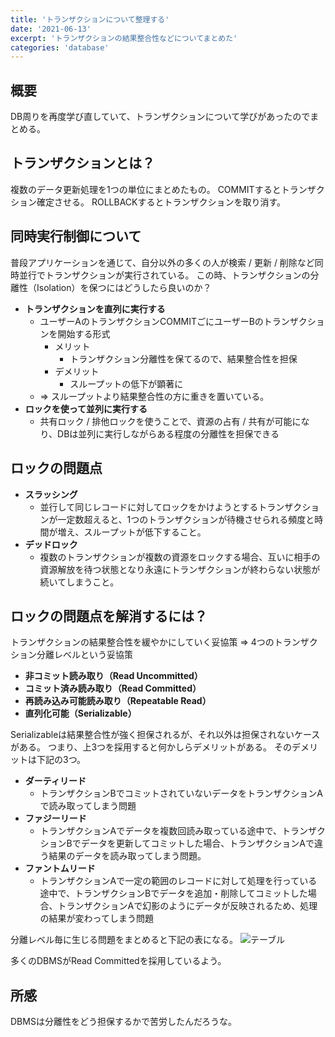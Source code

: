 ```yaml
---
title: 'トランザクションについて整理する'
date: '2021-06-13'
excerpt: 'トランザクションの結果整合性などについてまとめた'
categories: 'database'
---
```


## 概要

DB周りを再度学び直していて、トランザクションについて学びがあったのでまとめる。

## トランザクションとは？

複数のデータ更新処理を1つの単位にまとめたもの。
COMMITするとトランザクション確定させる。
ROLLBACKするとトランザクションを取り消す。

## 同時実行制御について

普段アプリケーションを通じて、自分以外の多くの人が検索 / 更新 / 削除など同時並行でトランザクションが実行されている。
この時、トランザクションの分離性（Isolation）を保つにはどうしたら良いのか？

- **トランザクションを直列に実行する**
  - ユーザーAのトランザクションCOMMITごにユーザーBのトランザクションを開始する形式
    - メリット
      - トランザクション分離性を保てるので、結果整合性を担保
    - デメリット
      - スループットの低下が顕著に
  - => スループットより結果整合性の方に重きを置いている。
- **ロックを使って並列に実行する**
  - 共有ロック / 排他ロックを使うことで、資源の占有 / 共有が可能になり、DBは並列に実行しながらある程度の分離性を担保できる

## ロックの問題点

- **スラッシング**
  - 並行して同じレコードに対してロックをかけようとするトランザクションが一定数超えると、1つのトランザクションが待機させられる頻度と時間が増え、スループットが低下すること。
- **デッドロック**
  - 複数のトランザクションが複数の資源をロックする場合、互いに相手の資源解放を待つ状態となり永遠にトランザクションが終わらない状態が続いてしまうこと。

## ロックの問題点を解消するには？

トランザクションの結果整合性を緩やかにしていく妥協策
=> 4つのトランザクション分離レベルという妥協策

- **非コミット読み取り（Read Uncommitted）**
- **コミット済み読み取り（Read Committed）**
- **再読み込み可能読み取り（Repeatable Read）**
- **直列化可能（Serializable）**

Serializableは結果整合性が強く担保されるが、それ以外は担保されないケースがある。
つまり、上3つを採用すると何かしらデメリットがある。
そのデメリットは下記の3つ。

- **ダーティリード**
  - トランザクションBでコミットされていないデータをトランザクションAで読み取ってしまう問題
- **ファジーリード**
  - トランザクションAでデータを複数回読み取っている途中で、トランザクションBでデータを更新してコミットした場合、トランザクションAで違う結果のデータを読み取ってしまう問題。
- **ファントムリード**
  - トランザクションAで一定の範囲のレコードに対して処理を行っている途中で、トランザクションBでデータを追加・削除してコミットした場合、トランザクションAで幻影のようにデータが反映されるため、処理の結果が変わってしまう問題

分離レベル毎に生じる問題をまとめると下記の表になる。
![テーブル](/images/transaction.png)

多くのDBMSがRead Committedを採用しているよう。

## 所感

DBMSは分離性をどう担保するかで苦労したんだろうな。
